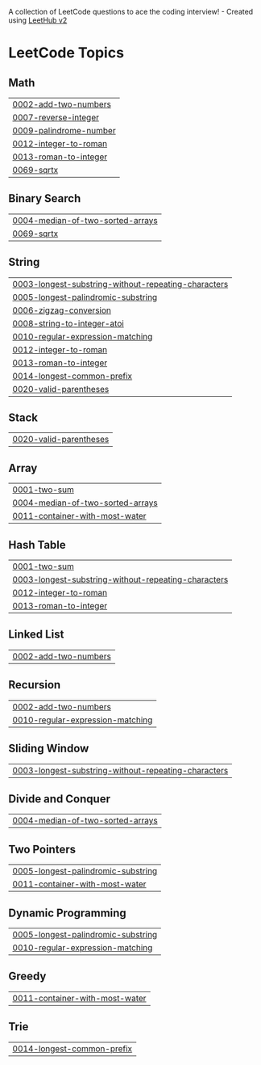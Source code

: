 A collection of LeetCode questions to ace the coding interview! - Created using [LeetHub v2](https://github.com/arunbhardwaj/LeetHub-2.0)
<!---LeetCode Topics Start-->
# LeetCode Topics
## Math
|  |
| ------- |
| [0002-add-two-numbers](https://github.com/manasaavarmaa/Leetcode/tree/master/0002-add-two-numbers) |
| [0007-reverse-integer](https://github.com/manasaavarmaa/Leetcode/tree/master/0007-reverse-integer) |
| [0009-palindrome-number](https://github.com/manasaavarmaa/Leetcode/tree/master/0009-palindrome-number) |
| [0012-integer-to-roman](https://github.com/manasaavarmaa/Leetcode/tree/master/0012-integer-to-roman) |
| [0013-roman-to-integer](https://github.com/manasaavarmaa/Leetcode/tree/master/0013-roman-to-integer) |
| [0069-sqrtx](https://github.com/manasaavarmaa/Leetcode/tree/master/0069-sqrtx) |
## Binary Search
|  |
| ------- |
| [0004-median-of-two-sorted-arrays](https://github.com/manasaavarmaa/Leetcode/tree/master/0004-median-of-two-sorted-arrays) |
| [0069-sqrtx](https://github.com/manasaavarmaa/Leetcode/tree/master/0069-sqrtx) |
## String
|  |
| ------- |
| [0003-longest-substring-without-repeating-characters](https://github.com/manasaavarmaa/Leetcode/tree/master/0003-longest-substring-without-repeating-characters) |
| [0005-longest-palindromic-substring](https://github.com/manasaavarmaa/Leetcode/tree/master/0005-longest-palindromic-substring) |
| [0006-zigzag-conversion](https://github.com/manasaavarmaa/Leetcode/tree/master/0006-zigzag-conversion) |
| [0008-string-to-integer-atoi](https://github.com/manasaavarmaa/Leetcode/tree/master/0008-string-to-integer-atoi) |
| [0010-regular-expression-matching](https://github.com/manasaavarmaa/Leetcode/tree/master/0010-regular-expression-matching) |
| [0012-integer-to-roman](https://github.com/manasaavarmaa/Leetcode/tree/master/0012-integer-to-roman) |
| [0013-roman-to-integer](https://github.com/manasaavarmaa/Leetcode/tree/master/0013-roman-to-integer) |
| [0014-longest-common-prefix](https://github.com/manasaavarmaa/Leetcode/tree/master/0014-longest-common-prefix) |
| [0020-valid-parentheses](https://github.com/manasaavarmaa/Leetcode/tree/master/0020-valid-parentheses) |
## Stack
|  |
| ------- |
| [0020-valid-parentheses](https://github.com/manasaavarmaa/Leetcode/tree/master/0020-valid-parentheses) |
## Array
|  |
| ------- |
| [0001-two-sum](https://github.com/manasaavarmaa/Leetcode/tree/master/0001-two-sum) |
| [0004-median-of-two-sorted-arrays](https://github.com/manasaavarmaa/Leetcode/tree/master/0004-median-of-two-sorted-arrays) |
| [0011-container-with-most-water](https://github.com/manasaavarmaa/Leetcode/tree/master/0011-container-with-most-water) |
## Hash Table
|  |
| ------- |
| [0001-two-sum](https://github.com/manasaavarmaa/Leetcode/tree/master/0001-two-sum) |
| [0003-longest-substring-without-repeating-characters](https://github.com/manasaavarmaa/Leetcode/tree/master/0003-longest-substring-without-repeating-characters) |
| [0012-integer-to-roman](https://github.com/manasaavarmaa/Leetcode/tree/master/0012-integer-to-roman) |
| [0013-roman-to-integer](https://github.com/manasaavarmaa/Leetcode/tree/master/0013-roman-to-integer) |
## Linked List
|  |
| ------- |
| [0002-add-two-numbers](https://github.com/manasaavarmaa/Leetcode/tree/master/0002-add-two-numbers) |
## Recursion
|  |
| ------- |
| [0002-add-two-numbers](https://github.com/manasaavarmaa/Leetcode/tree/master/0002-add-two-numbers) |
| [0010-regular-expression-matching](https://github.com/manasaavarmaa/Leetcode/tree/master/0010-regular-expression-matching) |
## Sliding Window
|  |
| ------- |
| [0003-longest-substring-without-repeating-characters](https://github.com/manasaavarmaa/Leetcode/tree/master/0003-longest-substring-without-repeating-characters) |
## Divide and Conquer
|  |
| ------- |
| [0004-median-of-two-sorted-arrays](https://github.com/manasaavarmaa/Leetcode/tree/master/0004-median-of-two-sorted-arrays) |
## Two Pointers
|  |
| ------- |
| [0005-longest-palindromic-substring](https://github.com/manasaavarmaa/Leetcode/tree/master/0005-longest-palindromic-substring) |
| [0011-container-with-most-water](https://github.com/manasaavarmaa/Leetcode/tree/master/0011-container-with-most-water) |
## Dynamic Programming
|  |
| ------- |
| [0005-longest-palindromic-substring](https://github.com/manasaavarmaa/Leetcode/tree/master/0005-longest-palindromic-substring) |
| [0010-regular-expression-matching](https://github.com/manasaavarmaa/Leetcode/tree/master/0010-regular-expression-matching) |
## Greedy
|  |
| ------- |
| [0011-container-with-most-water](https://github.com/manasaavarmaa/Leetcode/tree/master/0011-container-with-most-water) |
## Trie
|  |
| ------- |
| [0014-longest-common-prefix](https://github.com/manasaavarmaa/Leetcode/tree/master/0014-longest-common-prefix) |
<!---LeetCode Topics End-->
